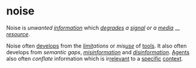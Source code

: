 # noise

Noise is _unwanted_ [_information_](https://github.com/gcassel/Modular-Organization-Terminology/blob/master/terms/information.md) which [_degrades_](https://github.com/gcassel/Modular-Organization-Terminology/blob/master/terms/degrade.md) _a_ [_signal_](https://github.com/gcassel/Modular-Organization-Terminology/blob/master/terms/signal.md) _or a_ [_media_](https://github.com/gcassel/Modular-Organization-Terminology/blob/master/terms/media.md) __ [_resource_](https://github.com/gcassel/Modular-Organization-Terminology/blob/master/terms/resource.md).

Noise often [develops](https://github.com/gcassel/Modular-Organization-Terminology/blob/master/terms/develop.md) from the [_limit_](https://github.com/gcassel/Modular-Organization-Terminology/blob/master/terms/limit.md)_ations_ or _mis_[_use_](https://github.com/gcassel/Modular-Organization-Terminology/blob/master/terms/use.md) of [tools](https://github.com/gcassel/Modular-Organization-Terminology/blob/master/terms/tool.md). It also often develops from _semantic gaps_, [_misinformation_](https://github.com/gcassel/Modular-Organization-Terminology/blob/master/terms/misinform.md) and [_disinformation_](https://github.com/gcassel/Modular-Organization-Terminology/blob/master/terms/disinform.md). [Agents](https://github.com/gcassel/Modular-Organization-Terminology/blob/master/terms/agent.md) also often _conflate_ information which is ir[relevant](https://github.com/gcassel/Modular-Organization-Terminology/blob/master/terms/relevance.md) to a [specific](https://github.com/gcassel/Modular-Organization-Terminology/blob/master/terms/specific.md) [context](https://github.com/gcassel/Modular-Organization-Terminology/blob/master/terms/context.md).
